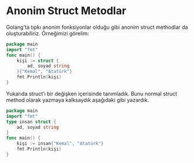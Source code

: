 # Anonim Struct Metodlar

Golang’ta tıpkı anonim fonksiyonlar olduğu gibi anonim struct methodlar da oluşturabiliriz. Örneğimizi görelim:

```go
package main
import "fmt"
func main() {
    kişi := struct {
        ad, soyad string
    }{"Kemal", "Atatürk"}
    fmt.Println(kişi)
}
```

Yukarıda struct’ı bir değişken içerisinde tanımladık. Bunu normal struct method olarak yazmaya kalksaydık aşağıdaki gibi yazardık.

```go
package main
import "fmt"
type insan struct {
    ad, soyad string
}
func main() {
    kişi := insan{"Kemal", "Atatürk"}
    fmt.Println(kişi)
}
```

